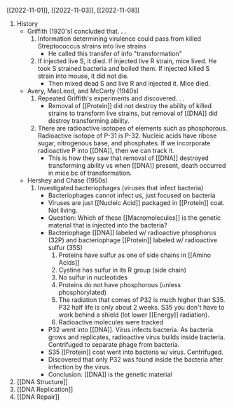 [[2022-11-01]], [[2022-11-03]], [[2022-11-08]]

1. History
	- Griffith (1920's) concluded that. . .
		1. Information determining virulence could pass from killed Streptococcus strains into live strains
			- He called this transfer of info "transformation"
		2. If injected live S, it died. If injected live R strain, mice lived. He took S strained bacteria and boiled them. If injected killed S strain into mouse, it did not die. 
			- Then mixed dead S and live R and injected it. Mice died.
	- Avery, MacLeod, and McCarty (1940s)
		1. Repeated Griffith's experiments and discovered. . .
			- Removal of [[Protein]] did not destroy the ability of killed strains to transform live strains, but removal of [[DNA]] did destroy transforming ability.
		2. There are radioactive isotopes of elements such as phosphorous. Radioactive isotope of P-31 is P-32. Nucleic acids have ribose sugar, nitrogenous base, and phosphates. If we incorporate radioactive P into [[DNA]], then we can track it.
			- This is how they saw that removal of [[DNA]] destroyed transforming ability vs when [[DNA]] present, death occurred in mice bc of transformation. 
	- Hershey and Chase (1950s)
		1. Investigated bacteriophages (viruses that infect bacteria)
			- Bacteriophages cannot infect us, just focused on bacteria
			- Viruses are just [[Nucleic Acid]] packaged in [[Protein]] coat. Not living.
			- Question: Which of these [[Macromolecules]] is the genetic material that is injected into the bacteria?
			- Bacteriophage [[DNA]] labeled w/ radioactive phosphorus (32P) and bacteriophage [[Protein]] labeled w/ radioactive sulfur (35S)
				1. Proteins have sulfur as one of side chains in [[Amino Acids]]
				2. Cystine has sulfur in its R group (side chain)
				3. No sulfur in nucleotides
				4. Proteins do not have phosphorous (unless phosphorylated)
				5. The radiation that comes of P32 is much higher than S35. P32 half life is only about 2 weeks. S35 you don't have to work behind a shield (lot lower [[Energy]] radiation). 
				6. Radioactive molecules were tracked
			- P32 went into [[DNA]]. Virus infects bacteria. As bacteria grows and replicates, radioactive virus builds inside bacteria. Centrifuged to separate phage from bacteria.
			- S35 [[Protein]] coat went into bacteria w/ virus. Centrifuged. 
			- Discovered that only P32 was found inside the bacteria after infection by the virus.
			- Conclusion: [[DNA]] is the genetic material
2. [[DNA Structure]]
3. [[DNA Replication]]
4. [[DNA Repair]]